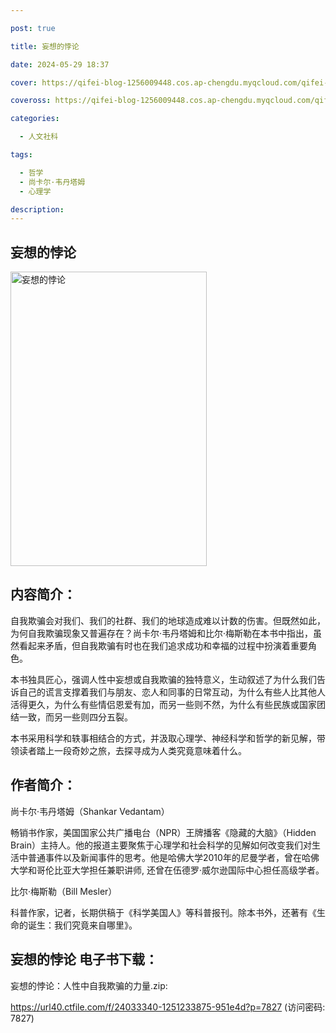 ```yaml
---

post: true

title: 妄想的悖论

date: 2024-05-29 18:37

cover: https://qifei-blog-1256009448.cos.ap-chengdu.myqcloud.com/qifei-blog/65332bb8c458853aef6be133.jpg

coveross: https://qifei-blog-1256009448.cos.ap-chengdu.myqcloud.com/qifei-blog/65332bb8c458853aef6be133.jpg

categories:

  - 人文社科

tags:

  - 哲学
  - 尚卡尔·韦丹塔姆
  - 心理学

description:
---
```


## 妄想的悖论
<img alt="妄想的悖论 " class="aligncenter loaded" data-was-processed="true" decoding="async" fetchpriority="high" height="471" src="https://qifei-blog-1256009448.cos.ap-chengdu.myqcloud.com/qifei-blog/65332bb8c458853aef6be133.jpg " style="cursor: zoom-in;" width="314"/>

## 内容简介：

自我欺骗会对我们、我们的社群、我们的地球造成难以计数的伤害。但既然如此，为何自我欺骗现象又普遍存在？尚卡尔·韦丹塔姆和比尔·梅斯勒在本书中指出，虽然看起来矛盾，但自我欺骗有时也在我们追求成功和幸福的过程中扮演着重要角色。

本书独具匠心，强调人性中妄想或自我欺骗的独特意义，生动叙述了为什么我们告诉自己的谎言支撑着我们与朋友、恋人和同事的日常互动，为什么有些人比其他人活得更久，为什么有些情侣恩爱有加，而另一些则不然，为什么有些民族或国家团结一致，而另一些则四分五裂。

本书采用科学和轶事相结合的方式，并汲取心理学、神经科学和哲学的新见解，带领读者踏上一段奇妙之旅，去探寻成为人类究竟意味着什么。

## 作者简介：

尚卡尔·韦丹塔姆（Shankar Vedantam）

畅销书作家，美国国家公共广播电台（NPR）王牌播客《隐藏的大脑》（Hidden Brain）主持人。他的报道主要聚焦于心理学和社会科学的见解如何改变我们对生活中普通事件以及新闻事件的思考。他是哈佛大学2010年的尼曼学者，曾在哈佛大学和哥伦比亚大学担任兼职讲师, 还曾在伍德罗·威尔逊国际中心担任高级学者。

比尔·梅斯勒（Bill Mesler）

科普作家，记者，长期供稿于《科学美国人》等科普报刊。除本书外，还著有《生命的诞生：我们究竟来自哪里》。

## 妄想的悖论 电子书下载：

妄想的悖论：人性中自我欺骗的力量.zip: 

https://url40.ctfile.com/f/24033340-1251233875-951e4d?p=7827 (访问密码: 7827)
